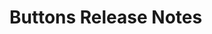 <!-- Release notes authoring guidelines: http://keepachangelog.com/ -->

# Buttons Release Notes

<!-- ## [Unreleased] -->

<!--## [VERSION] - [RELEASE_DATE]-->
